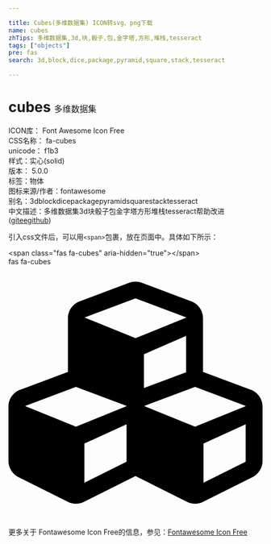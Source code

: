 ```yaml
---

title: Cubes(多维数据集) ICON转svg、png下载
name: cubes
zhTips: 多维数据集,3d,块,骰子,包,金字塔,方形,堆栈,tesseract
tags: ["objects"]
pre: fas
search: 3d,block,dice,package,pyramid,square,stack,tesseract

---
```


# cubes  <small style="font-size: 60%;font-weight: 100">多维数据集</small>


<div class="detail-page">
<p>
<span>
ICON库：
<span class="badge-secondary badge">Font Awesome Icon Free</span> 
</span>
<br/>
<span>
CSS名称：
<span class="badge-secondary badge">fa-cubes</span> 
</span>
<br/>
<span>
unicode：
<span class="badge-secondary badge">f1b3</span> 
<copy-btn content='f1b3' btn-title=""></copy-btn>
<copy-btn :content='String.fromCodePoint(parseInt("f1b3", 16))' btn-title="复制U"></copy-btn>
</span><br/><span>样式：<span class="badge-light badge">实心(solid)</span></span>
<br/>
<span>
版本：
<span class="badge-secondary badge">5.0.0</span> 
</span><br/><span>标签：<span class="badge-light badge"><router-link to="/tags/objects.html">物体</router-link></span></span>
<br/>
<span>图标来源/作者：<span class="badge-light badge">fontawesome</span></span> 
<br/>
<span>别名：<span class="badge-light badge">3d</span><span class="badge-light badge">block</span><span class="badge-light badge">dice</span><span class="badge-light badge">package</span><span class="badge-light badge">pyramid</span><span class="badge-light badge">square</span><span class="badge-light badge">stack</span><span class="badge-light badge">tesseract</span></span><br/><span class="zh-detail">中文描述：<span class="badge-primary badge">多维数据集</span><span class="badge-primary badge">3d</span><span class="badge-primary badge">块</span><span class="badge-primary badge">骰子</span><span class="badge-primary badge">包</span><span class="badge-primary badge">金字塔</span><span class="badge-primary badge">方形</span><span class="badge-primary badge">堆栈</span><span class="badge-primary badge">tesseract</span><span class="help-link"><span>帮助改进</span>(<a href="https://gitee.com/liuwave/icon-helper/edit/master/json/fontawesome/solid/cubes.json" target="_blank" rel="noopener noreferrer">gitee</a><a href="https://github.com/liuwave/icon-helper/edit/master/json/fontawesome/solid/cubes.json" target="_blank" rel="noopener noreferrer">github</a></span>)</span><br/>
</p>
</div>
<div class="alert alert-dark">
  <i class="fas fa-cubes fa-xs"></i>
  <i class="fas fa-cubes fa-sm"></i>
  <i class="fas fa-cubes fa-lg"></i>
  <i class="fas fa-cubes fa-2x"></i>
  <i class="fas fa-cubes fa-3x"></i>
  <i class="fas fa-cubes fa-5x"></i>
  <i class="fas fa-cubes fa-7x"></i>
</div>
<div>
  <p>引入css文件后，可以用<code>&lt;span&gt;</code>包裹，放在页面中。具体如下所示：    
  </p>
  <div class="alert alert-primary" style="font-size: 14px">
    &lt;span class="fas fa-cubes" aria-hidden="true"&gt;&lt;/span&gt;
    <copy-btn content='<span class="fas fa-cubes" aria-hidden="true"></span>'></copy-btn>
  </div>
  <div class="alert alert-secondary">
    <i class="fas fa-cubes"
    style="font-size: 24px"
    aria-hidden="true"></i> fas fa-cubes
    <copy-btn content="fas fa-cubes" btn-title="复制图标名称"></copy-btn>
  </div>
</div>
<div id="svg" class="svg-wrap">
<svg xmlns="http://www.w3.org/2000/svg" viewBox="0 0 512 512"><path d="M488.6 250.2L392 214V105.5c0-15-9.3-28.4-23.4-33.7l-100-37.5c-8.1-3.1-17.1-3.1-25.3 0l-100 37.5c-14.1 5.3-23.4 18.7-23.4 33.7V214l-96.6 36.2C9.3 255.5 0 268.9 0 283.9V394c0 13.6 7.7 26.1 19.9 32.2l100 50c10.1 5.1 22.1 5.1 32.2 0l103.9-52 103.9 52c10.1 5.1 22.1 5.1 32.2 0l100-50c12.2-6.1 19.9-18.6 19.9-32.2V283.9c0-15-9.3-28.4-23.4-33.7zM358 214.8l-85 31.9v-68.2l85-37v73.3zM154 104.1l102-38.2 102 38.2v.6l-102 41.4-102-41.4v-.6zm84 291.1l-85 42.5v-79.1l85-38.8v75.4zm0-112l-102 41.4-102-41.4v-.6l102-38.2 102 38.2v.6zm240 112l-85 42.5v-79.1l85-38.8v75.4zm0-112l-102 41.4-102-41.4v-.6l102-38.2 102 38.2v.6z"/></svg>
</div>
<detail full-name='fa-cubes'></detail>
    
<div><p>更多关于  Fontawesome Icon Free的信息，参见：<a target="_blank" href="https://iconhelper.cn/fontawesome.html">Fontawesome Icon Free</a>
</p></div>
